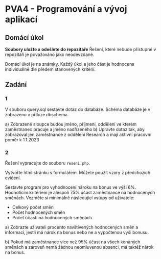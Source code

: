# PVA4 - Programování a vývoj aplikací
## Domácí úkol

**Soubory uložte a odešlete do repozitáře**
Řešení, které nebude přístupné v repozitáři je považováno jako neodevzdané.

Domácí úkol je na známky. Každý úkol a jeho část je hodnocena individuálně dle předem stanovených kritérií.

## Zadání

### 1

V souboru query.sql sestavte dotaz do databáze. Schéma databáze je v zobrazeno v příloze dbschema.

a) Zobrazené sloupce budou jméno, příjmení, oddělení ve kterém zaměstnanec pracuje a jméno nadřízeného 
b) Upravte dotaz tak, aby zobrazoval jen zaměstnance z oddělení Research a mají aktivní pracovní poměr k 1.1.2023


### 2
Řešení vypracujte do souboru `reseni.php`. 

Vytvořte html stránku s formulářem. Můžete použít vzory z předchozích cvičení.

Sestavte program pro vyhodnocení nároku na bonus ve výši 6%. Hodnotícím kritériem je alespoň 75% účast zaměstnance na hodnocených směnách. Vezměte si minimálně následující vstupy od uživatele:

* Celkový počet směn
* Počet hodnocených směn
* Počet účastí na hodnocených směnách

a) Zobrazte uživateli procento navštívených hodnocených směn a informaci, jestli má nárok na bonus nebo ne a vypočtenou výši bonusu.

b) Pokud má zaměstnanec více než 95% účast na všech konaných směnách a zároveň nemá žádnou neomluvenou absenci, má taktéž nárok na bonus.

